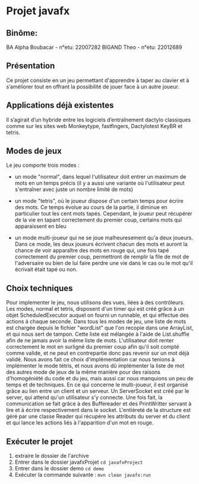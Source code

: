 # Projet javafx

## Binôme:
BA Alpha Boubacar - n°etu: 22007282
BIGAND Theo - n°etu: 22012689


## Présentation
Ce projet consiste en un jeu permettant d'apprendre à taper au clavier et à s’améliorer tout en offrant la possibilité de jouer face à un autre joueur.


## Applications déjà existentes
Il s’agirait d’un hybride entre les logiciels d’entraînement dactylo classiques comme sur les sites web Monkeytype, fastfingers, Dactylotest  KeyBR et tetris.

## Modes de jeux
Le jeu comporte trois modes :
- un mode "normal", dans lequel l'utilisateur doit entrer un maximum de mots en un temps précis (il y a aussi une variante où l'utilisateur peut s'entraîner avec juste un nombre limité de mots)
  
- un mode "tetris", où le joueur dispose d'un certain temps pour écrire des mots. Ce temps évolue au cours de la partie, il diminue en particulier tout les cent mots tapés. Cependant, le joueur peut récupérer de la vie en tapant correctement du premier coup, certains mots qui apparaissent en bleu

- un mode multi-joueur qui ne se joue malheuresement qu'a deux joueurs. Dans ce mode, les deux joueurs écrivent chacun des mots et auront la chance de voir apparaître des mots en rouge qui, une fois tapé correctement du premier coup, permettront de remplir la file de mot de l'adversaire ou bien de lui faire perdre une vie dans le cas ou le mot qu'il écrivait était tapé ou non.
  
## Choix techniques
Pour implementer le jeu, nous utilisons des vues, liées à des contrôleurs.
Les modes, normal et tetris, disposent d'un timer qui est créé grâce à un objet ScheduledExecutor auquel on fourni un runnable, et qui effectue des actions à chaque seconde.
Dans tous les modes de jeu, une liste de mots est chargée depuis le fichier "wordList" que l'on recopie dans une ArrayList, et qui nous sert de tampon. Cette liste est mélangée à l'aide de List.shuffle afin de ne jamais avoir la même liste de mots.
L'utilisateur doit renter correctement le mot en surligné du premier coup afin qu'il soit compté comme valide, et ne peut en contrepartie donc pas revenir sur un mot déjà validé. Nous avons fait ce choix d'implémentation car nous tenions  à implémenter le mode tétris, et nous avons dû implémenter la liste de mot des autres mode de jeux de la même manière pour des raisons d'homogéniété du code et du jeu, mais aussi car nous manquions un peu de temps et de techniques.
En ce qui concerne le multi-joueur, il est organisé grâce au lien entre un client et un serveur. Un ServerSocket est créé par le server, qui attend qu'un utilisateur s'y connecte. Une fois fait, la communication se fait grâce à des Buffereader et des PrintWritter servant à lire et à écrire respectivement dans le socket.
L'entièreté de la structure est géré par une classe Reader qui récupère les attributs du server et du client et qui lance les actions liés à l'apparition d'un mot en rouge.



## Exécuter le projet
1. extraire le dossier de l'archive 
2. Entrer dans le dossier javafxProjet 
    ``` cd javafxProject ```
3. Entrer dans le dossier demo
    ``` cd demo ```
4. Exécuter la commande suivante :
    ``` mvn clean javafx:run ```
